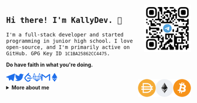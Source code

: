 <a href="https://t.me/joinchat/m9aY4pQ2HL1lMDEx" target="_blank">
    <img align="right" width="128px" src="https://github.com/kallydev/kallydev/raw/main/images/telegram_group.jpg"/>
</a>
<h2>
    <samp>Hi there! I'm KallyDev. 🦊</samp>
</h2>
<p>
    <samp>
       I'm a full-stack developer and started programming in junior high school. I love open-source, and I'm primarily active on GitHub. GPG Key ID <code>1C1BA25862CC4475</code>.
    </samp>
</p>
<p>
    <strong>Do have faith in what you're doing.</strong>
<p>
    <a href="https://t.me/kallydev">
        <img alt="KallyDev's Telegram" align="left" width="24px" src="https://github.com/kallydev/kallydev/raw/main/images/telegram.svg"/>
    </a>
    <a href="https://twitter.com/kallydev">
        <img alt="KallyDev's Twitter" align="left" width="24px" src="https://github.com/kallydev/kallydev/raw/main/images/twitter.svg"/>
    </a>
    <a href="https://leetcode.com/KallyDev">
        <img alt="KallyDev's LeetCode" align="left" width="24px" src="https://github.com/kallydev/kallydev/raw/main/images/leetcode.svg"/>
    </a>
    <a href="https://gitlab.com/kallydev">
        <img alt="KallyDev's GitLab" align="left" width="24px" src="https://github.com/kallydev/kallydev/raw/main/images/gitlab.svg"/>
    </a>
    <a href="mailto:kallydev@gmail.com">
        <img alt="KallyDev's Gmail" align="left" width="24px" src="https://github.com/kallydev/kallydev/raw/main/images/gmail.svg"/>
    </a>
    <a href="https://app.zerion.io/0x000000a52a03835517e9d193b3c27626e1bc96b1/overview?name=kallydev.eth">
        <img alt="KallyDev's Ethereum" align="left" width="24px" src="https://github.com/kallydev/kallydev/raw/main/images/ethereum.svg"/>
    </a>
    <br/>
    <a href="https://www.mozilla.org/firefox/developer/">
        <img align="right" width="48px" src="https://github.com/kallydev/kallydev/raw/main/images/BTC.svg"/>
    </a>
    <a href="https://www.mozilla.org/firefox/channel/desktop/#nightly">
        <img align="right" width="48px" src="https://github.com/kallydev/kallydev/raw/main/images/ETH.svg"/>
    </a>
    <a href="https://www.mozilla.org/firefox/new/">
        <img align="right" width="48px" src="https://github.com/kallydev/kallydev/raw/main/images/DAI.svg"/>
    </a>
</p>

<details>
    <summary>
        <b>More about me</b>
    </summary>

[![](https://github.com/kallydev/kallydev/blob/main/images/banner.png)](https://kallydev.com)

<h3 align="center">Languages</h3>
<p align="center">
    <img alt="Go" src="https://img.shields.io/badge/-Go-00ADD8?style=for-the-badge&logo=Go&logoColor=fff"/>
    <img alt="Solidity" src="https://img.shields.io/badge/-Solidity-363636?style=for-the-badge&logo=Solidity&logoColor=fff"/>
    <img alt="Rust" src="https://img.shields.io/badge/-Rust-000?style=for-the-badge&logo=Rust&logoColor=fff"/>
    <img alt="Kotlin" src="https://img.shields.io/badge/-Kotlin-0095D5?style=for-the-badge&logo=Kotlin&logoColor=fff"/>
    <img alt="Java" src="https://img.shields.io/badge/-Java-007396?style=for-the-badge&logo=OpenJDK&logoColor=fff"/>
    <img alt="TypeScript" src="https://img.shields.io/badge/-TypeScript-007ACC?style=for-the-badge&logo=TypeScript&logoColor=fff"/>
    <img alt="Python" src="https://img.shields.io/badge/-Python-3776AB?style=for-the-badge&logo=Python&logoColor=fff"/>
    <img alt="GNU Bash" src="https://img.shields.io/badge/-GNU%20Bash-4EAA25?style=for-the-badge&logo=GNU%20Bash&logoColor=fff"/>
</p>

```typescript
const kallydev = {
    pronouns: [ "He", "Him" ],
    hobbies: [ "Coffee", "Cryptocurrency", "Programming", "Music" ],
    languages: [ "Go", "Solidity", "Rust", "Kotlin", "TypeScript", "Python", "Java", "Bash" ],
    technologyStack: {
        mobile: {
            android: [ "Android X", "Jetpack Compose" ],
        },
        frontend: {
            javascript: [ "React", "Electron" ],
            css: [ "TailwindCSS", "Bootstrap", "Material UI" ],
        },
        backend: {
            frameworks: {
                golang: [ "Echo", "Go Kit" ],
                kotlin: [ "Ktor", "Spring Boot" ],
                python: [ "Flask", "FastAPI" ],
            },
            databases: [ "PostgreSQL", "Redis", "MongoDB", "InfluxDB", "etcd", "ArangoDB" ],
            devops: [ "Docker", "Kubernetes", "Nginx" ],
            microservices: {
                protocol: [ "RESTful", "GraphQL", "JSON-RPC 2.0" "gRPC" ],
                messageQueues: [ "RabbitMQ" ],
                middlewares: [ "OpenTelemetry" ]
            },
        },
        web3: {
            languages: [ "Solidity" ],
            frameworks: [ "go-ethereum", "Ethers.js" ]
        },
        systems: [ "macOS", "Ubuntu", "Arch" ],
        editors: [ "JetBrains Tools", "Neovim" ],
    }
}
```

<p align="right">
    Designed with :heart: by <a href="https://github.com/kallydev" target="_blank">KallyDev</a>.
</p>
</details>
